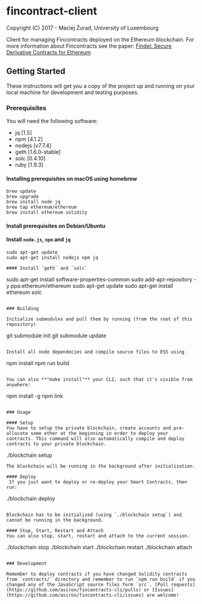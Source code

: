# fincontract-client
Copyright (C) 2017 - Maciej Żurad, University of Luxembourg

Client for managing Fincontracts deployed on the Ethereum blockchain.
For more information about Fincontracts see the paper:
[Findel: Secure Derivative Contracts for Ethereum](https://orbilu.uni.lu/handle/10993/30975) 

## Getting Started

These instructions will get you a copy of the project up and running on your local machine for development and testing purposes.

### Prerequisites

You will need the following software:

- jq  [1.5]
- npm [4.1.2]
- nodejs [v7.7.4]
- geth [1.6.0-stable]
- solc [0.4.10]
- ruby [1.9.3]

#### Installing prerequisites on macOS using homebrew

```
brew update
brew upgrade
brew install node jq
brew tap ethereum/ethereum
brew install ethereum solidity
```

#### Install prerequisites on Debian/Ubuntu


#### Install `node.js`, `npm` and `jq`
```
sudo apt-get update
sudo apt-get install nodejs npm jq

#### Install `geth` and `solc`
```
sudo apt-get install software-properties-common
sudo add-apt-repository -y ppa:ethereum/ethereum
sudo apt-get update
sudo apt-get install ethereum solc
```

### Building

Initialize submodules and pull them by running (from the root of this repository)

```
git submodule init
git submodule update
```

Install all node dependecies and compile source files to ES5 using
```
npm install
npm run build
```

You can also **"make install"** your CLI, such that it's visible from anywhere:
```
npm install -g
npm link
```

### Usage

#### Setup
You have to setup the private blockchain, create accounts and pre-allocate some ether at the beginning in order to deploy your contracts. This command will also automatically compile and deploy contracts to your private blockchain.
```
./blockchain setup
```
The blockchain will be running in the background after initialization.

#### Deploy
 If you just want to deploy or re-deploy your Smart Contracts, then run:
```
./blockchain deploy
```

Blockchain has to be initialized (using `./blockchain setup`) and cannot be running in the background.

#### Stop, Start, Restart and Attach
You can also stop, start, restart and attach to the current session.
```
./blockchain stop
./blockchain start
./blockchain restart
./blockchain attach
```

### Development

Remember to deploy contracts if you have changed Solidity contracts from `contracts/` directory and remember to run `npm run build` if you changed any of the JavaScript source files form `src`. [Pull requests](https://github.com/asiron/fincontracts-cli/pulls) or [Issues](https://github.com/asiron/fincontracts-cli/issues) are welcome!
